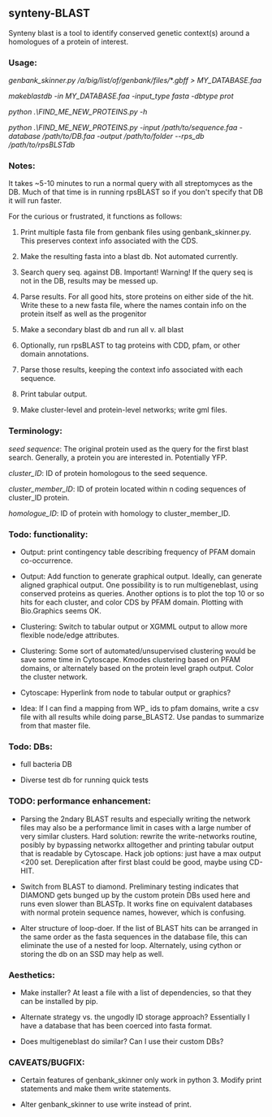 ## synteny-BLAST 

Synteny blast is a tool to identify conserved genetic context(s) around a homologues of a protein of interest.

### Usage:

*genbank_skinner.py /a/big/list/of/genbank/files/*\*.*gbff > MY_DATABASE.faa*

*makeblastdb -in  MY_DATABASE.faa -input_type fasta -dbtype prot*

*python .\FIND_ME_NEW_PROTEINS.py -h*

*python .\FIND_ME_NEW_PROTEINS.py -input /path/to/sequence.faa -database /path/to/DB.faa -output /path/to/folder  --rps_db /path/to/rpsBLSTdb*

### Notes:

It takes ~5-10 minutes to run a normal query with all streptomyces as the DB.  Much of that time is in running rpsBLAST so if you don't specify that DB it will run faster.

For the curious or frustrated, it functions as follows:
1.  Print multiple fasta file from genbank files using genbank_skinner.py.  This preserves context info associated with the CDS.

2.  Make the resulting fasta into a blast db.  Not automated currently.

3.  Search query seq. against DB.  Important! Warning! If the query seq is not in the DB, results may be messed up.

4.  Parse results.  For all good hits, store proteins on either side of the hit.  Write these to a new fasta file, where the names contain info on the protein itself as well as the progenitor

5.  Make a secondary blast db and run all v. all blast

6.  Optionally, run rpsBLAST to tag proteins with CDD, pfam, or other domain annotations.

7.  Parse those results, keeping the context info associated with each sequence.

8.  Print tabular output.

9.  Make cluster-level and protein-level networks; write gml files.


### Terminology:
*seed sequence*:        The original protein used as the query for the first blast search.  Generally, a protein you are interested in.  Potentially YFP.

*cluster_ID*:            ID of protein homologous to the seed sequence.

*cluster_member_ID*:     ID of protein located within n coding sequences of cluster_ID protein.

*homologue_ID*:          ID of protein with homology to cluster_member_ID.

### Todo: functionality:

- Output:  print contingency table describing frequency of PFAM domain co-occurrence.

- Output:  Add function to generate graphical output.  Ideally, can generate aligned graphical output.  One possibility is to run multigeneblast, using conserved proteins as queries.  Another options is to plot the top 10 or so hits for each cluster, and color CDS by PFAM domain. Plotting with Bio.Graphics seems OK.

- Clustering:  Switch to tabular output or XGMML output to allow more flexible node/edge attributes.

- Clustering:  Some sort of automated/unsupervised clustering would be save some time in Cytoscape.  Kmodes clustering based on PFAM domains, or alternately based on the protein level graph output.  Color the cluster network.

- Cytoscape:  Hyperlink from node to tabular output or graphics?

- Idea:  If I can find a mapping from WP_ ids to pfam domains, write a csv file with all results while doing parse_BLAST2.  Use pandas to summarize from that master file.


### Todo: DBs:

- full bacteria DB

- Diverse test db for running quick tests

### TODO: performance enhancement:

- Parsing the 2ndary BLAST results and especially writing the network files may also be a performance limit in cases with a large number of very similar clusters.  Hard solution: rewrite the write-networks routine, posibly by bypassing networkx alltogether and printing tabular output that is readable by Cytoscape. Hack job options:  just have a max output <200 set. Dereplication after first blast could be good, maybe using CD-HIT.

- Switch from BLAST to diamond.  Preliminary testing indicates that DIAMOND gets bunged up by the custom protein DBs used here and runs even slower than BLASTp.  It works fine on equivalent databases with normal protein sequence names, however, which is confusing.

- Alter structure of loop-doer.  If the list of BLAST hits can be arranged in the same order as the fasta sequences in the database file, this can eliminate the use of a nested for loop.   Alternately, using cython or storing the db on an SSD may help as well.

### Aesthetics:

- Make installer?  At least a file with a list of dependencies, so that they can be installed by pip.

- Alternate strategy vs. the ungodly ID storage approach?  Essentially I have a database that has been coerced into fasta format.  

- Does multigeneblast do similar? Can I use their custom DBs?


### CAVEATS/BUGFIX:

- Certain features of genbank_skinner only work in python 3.  Modify print statements and make them write statements.

- Alter genbank_skinner to use write instead of print.
